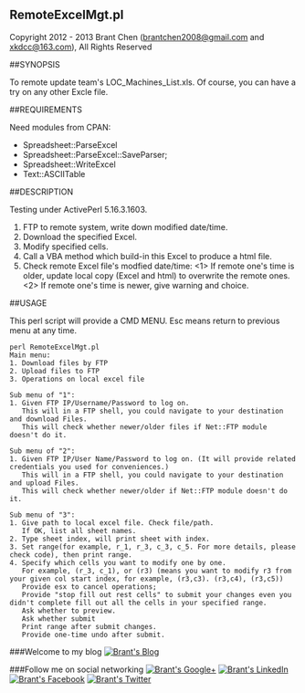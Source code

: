 RemoteExcelMgt.pl
---
Copyright 2012 - 2013 Brant Chen (brantchen2008@gmail.com and xkdcc@163.com), All Rights Reserved 

##SYNOPSIS

To remote update team's LOC_Machines_List.xls. Of course, you can have a try on any other Excle file.

##REQUIREMENTS

Need modules from CPAN:
* Spreadsheet::ParseExcel
* Spreadsheet::ParseExcel::SaveParser;
* Spreadsheet::WriteExcel
* Text::ASCIITable 

##DESCRIPTION

Testing under ActivePerl 5.16.3.1603.

1. FTP to remote system, write down modified date/time.
2. Download the specified Excel.
3. Modify specified cells.
4. Call a VBA method which build-in this Excel to produce a html file.
5. Check remote Excel file's modfied date/time:
   <1> If remote one's time is older, update local copy (Excel
       and html) to overwrite the remote ones.
   <2> If remote one's time is newer, give warning and choice.


##USAGE        

This perl script will provide a CMD MENU. Esc means return to previous menu at any time.

```
perl RemoteExcelMgt.pl
Main menu:
1. Download files by FTP
2. Upload files to FTP 
3. Operations on local excel file

Sub menu of "1":
1. Given FTP IP/Username/Password to log on.
   This will in a FTP shell, you could navigate to your destination and download Files.
   This will check whether newer/older files if Net::FTP module doesn't do it.

Sub menu of "2":
1. Given FTP IP/User Name/Password to log on. (It will provide related credentials you used for conveniences.)
   This will in a FTP shell, you could navigate to your destination and upload Files.
   This will check whether newer/older if Net::FTP module doesn't do it. 
   
Sub menu of "3":
1. Give path to local excel file. Check file/path.
   If OK, list all sheet names.
2. Type sheet index, will print sheet with index.
3. Set range(for example, r_1, r_3, c_3, c_5. For more details, please check code), then print range.
4. Specify which cells you want to modify one by one.
   For example, (r_3, c_1), or (r3) (means you want to modify r3 from your given col start index, for example, (r3,c3). (r3,c4), (r3,c5))
   Provide esx to cancel operations; 
   Provide "stop fill out rest cells" to submit your changes even you didn't complete fill out all the cells in your specified range.
   Ask whether to preview.
   Ask whether submit
   Print range after submit changes.
   Provide one-time undo after submit.
```

###Welcome to my blog
<a href="http://www.brantchen.com">![Brant's Blog](http://brant-public.qiniudn.com/site-Logo215x100-Brant%20Blog.png)</a>

###Follow me on social networking 
<a href="http://google.com/+BrantChenGo">![Brant's Google+](http://brant-public.qiniudn.com/googleplus1@2x.png)</a>
<a href="http://cn.linkedin.com/pub/brant-chen/9/6a9/a03/">![Brant's LinkedIn](http://brant-public.qiniudn.com/linkedin@2x.png)</a>
<a href="https://www.facebook.com/brantchen2008">![Brant's Facebook](http://brant-public.qiniudn.com/facebook@2x.png)</a>
<a href="https://twitter.com/brantchen2008">![Brant's Twitter](http://brant-public.qiniudn.com/icon-twitter-2x.png)</a>
